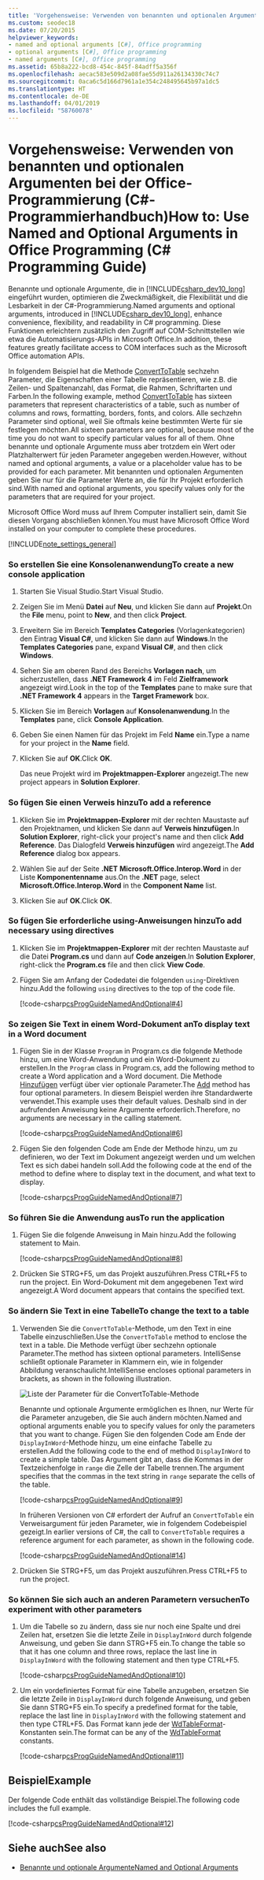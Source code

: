 ```yaml
---
title: 'Vorgehensweise: Verwenden von benannten und optionalen Argumenten bei der Office-Programmierung – C#-Programmierhandbuch'
ms.custom: seodec18
ms.date: 07/20/2015
helpviewer_keywords:
- named and optional arguments [C#], Office programming
- optional arguments [C#], Office programming
- named arguments [C#], Office programming
ms.assetid: 65b8a222-bcd8-454c-845f-84adff5a356f
ms.openlocfilehash: aecac583e509d2a08fae55d911a26134330c74c7
ms.sourcegitcommit: 0aca6c5d166d7961a1e354c248495645b97a1dc5
ms.translationtype: HT
ms.contentlocale: de-DE
ms.lasthandoff: 04/01/2019
ms.locfileid: "58760078"
---
```

# <a name="how-to-use-named-and-optional-arguments-in-office-programming-c-programming-guide"></a><span data-ttu-id="5c652-102">Vorgehensweise: Verwenden von benannten und optionalen Argumenten bei der Office-Programmierung (C#-Programmierhandbuch)</span><span class="sxs-lookup"><span data-stu-id="5c652-102">How to: Use Named and Optional Arguments in Office Programming (C# Programming Guide)</span></span>
<span data-ttu-id="5c652-103">Benannte und optionale Argumente, die in [!INCLUDE[csharp_dev10_long](~/includes/csharp-dev10-long-md.md)] eingeführt wurden, optimieren die Zweckmäßigkeit, die Flexibilität und die Lesbarkeit in der C#-Programmierung.</span><span class="sxs-lookup"><span data-stu-id="5c652-103">Named arguments and optional arguments, introduced in [!INCLUDE[csharp_dev10_long](~/includes/csharp-dev10-long-md.md)], enhance convenience, flexibility, and readability in C# programming.</span></span> <span data-ttu-id="5c652-104">Diese Funktionen erleichtern zusätzlich den Zugriff auf COM-Schnittstellen wie etwa die Automatisierungs-APIs in Microsoft Office.</span><span class="sxs-lookup"><span data-stu-id="5c652-104">In addition, these features greatly facilitate access to COM interfaces such as the Microsoft Office automation APIs.</span></span>  
  
 <span data-ttu-id="5c652-105">In folgendem Beispiel hat die Methode [ConvertToTable](<xref:Microsoft.Office.Interop.Word.Range.ConvertToTable%2A>) sechzehn Parameter, die Eigenschaften einer Tabelle repräsentieren, wie z.B. die Zeilen- und Spaltenanzahl, das Format, die Rahmen, Schriftarten und Farben.</span><span class="sxs-lookup"><span data-stu-id="5c652-105">In the following example, method [ConvertToTable](<xref:Microsoft.Office.Interop.Word.Range.ConvertToTable%2A>) has sixteen parameters that represent characteristics of a table, such as number of columns and rows, formatting, borders, fonts, and colors.</span></span> <span data-ttu-id="5c652-106">Alle sechzehn Parameter sind optional, weil Sie oftmals keine bestimmten Werte für sie festlegen möchten.</span><span class="sxs-lookup"><span data-stu-id="5c652-106">All sixteen parameters are optional, because most of the time you do not want to specify particular values for all of them.</span></span> <span data-ttu-id="5c652-107">Ohne benannte und optionale Argumente muss aber trotzdem ein Wert oder Platzhalterwert für jeden Parameter angegeben werden.</span><span class="sxs-lookup"><span data-stu-id="5c652-107">However, without named and optional arguments, a value or a placeholder value has to be provided for each parameter.</span></span> <span data-ttu-id="5c652-108">Mit benannten und optionalen Argumenten geben Sie nur für die Parameter Werte an, die für Ihr Projekt erforderlich sind.</span><span class="sxs-lookup"><span data-stu-id="5c652-108">With named and optional arguments, you specify values only for the parameters that are required for your project.</span></span>  
  
 <span data-ttu-id="5c652-109">Microsoft Office Word muss auf Ihrem Computer installiert sein, damit Sie diesen Vorgang abschließen können.</span><span class="sxs-lookup"><span data-stu-id="5c652-109">You must have Microsoft Office Word installed on your computer to complete these procedures.</span></span>  
  
[!INCLUDE[note_settings_general](~/includes/note-settings-general-md.md)]  
  
### <a name="to-create-a-new-console-application"></a><span data-ttu-id="5c652-110">So erstellen Sie eine Konsolenanwendung</span><span class="sxs-lookup"><span data-stu-id="5c652-110">To create a new console application</span></span>  
  
1.  <span data-ttu-id="5c652-111">Starten Sie Visual Studio.</span><span class="sxs-lookup"><span data-stu-id="5c652-111">Start Visual Studio.</span></span>  
  
2.  <span data-ttu-id="5c652-112">Zeigen Sie im Menü **Datei** auf **Neu**, und klicken Sie dann auf **Projekt**.</span><span class="sxs-lookup"><span data-stu-id="5c652-112">On the **File** menu, point to **New**, and then click **Project**.</span></span>  
  
3.  <span data-ttu-id="5c652-113">Erweitern Sie im Bereich **Templates Categories** (Vorlagenkategorien) den Eintrag **Visual C#**, und klicken Sie dann auf **Windows**.</span><span class="sxs-lookup"><span data-stu-id="5c652-113">In the **Templates Categories** pane, expand **Visual C#**, and then click **Windows**.</span></span>  
  
4.  <span data-ttu-id="5c652-114">Sehen Sie am oberen Rand des Bereichs **Vorlagen nach**, um sicherzustellen, dass **.NET Framework 4** im Feld **Zielframework** angezeigt wird.</span><span class="sxs-lookup"><span data-stu-id="5c652-114">Look in the top of the **Templates** pane to make sure that **.NET Framework 4** appears in the **Target Framework** box.</span></span>  
  
5.  <span data-ttu-id="5c652-115">Klicken Sie im Bereich **Vorlagen** auf **Konsolenanwendung**.</span><span class="sxs-lookup"><span data-stu-id="5c652-115">In the **Templates** pane, click **Console Application**.</span></span>  
  
6.  <span data-ttu-id="5c652-116">Geben Sie einen Namen für das Projekt im Feld **Name** ein.</span><span class="sxs-lookup"><span data-stu-id="5c652-116">Type a name for your project in the **Name** field.</span></span>  
  
7.  <span data-ttu-id="5c652-117">Klicken Sie auf **OK**.</span><span class="sxs-lookup"><span data-stu-id="5c652-117">Click **OK**.</span></span>  
  
     <span data-ttu-id="5c652-118">Das neue Projekt wird im **Projektmappen-Explorer** angezeigt.</span><span class="sxs-lookup"><span data-stu-id="5c652-118">The new project appears in **Solution Explorer**.</span></span>  
  
### <a name="to-add-a-reference"></a><span data-ttu-id="5c652-119">So fügen Sie einen Verweis hinzu</span><span class="sxs-lookup"><span data-stu-id="5c652-119">To add a reference</span></span>  
  
1.  <span data-ttu-id="5c652-120">Klicken Sie im **Projektmappen-Explorer** mit der rechten Maustaste auf den Projektnamen, und klicken Sie dann auf **Verweis hinzufügen**.</span><span class="sxs-lookup"><span data-stu-id="5c652-120">In **Solution Explorer**, right-click your project's name and then click **Add Reference**.</span></span> <span data-ttu-id="5c652-121">Das Dialogfeld **Verweis hinzufügen** wird angezeigt.</span><span class="sxs-lookup"><span data-stu-id="5c652-121">The **Add Reference** dialog box appears.</span></span>  
  
2.  <span data-ttu-id="5c652-122">Wählen Sie auf der Seite **.NET** **Microsoft.Office.Interop.Word** in der Liste **Komponentenname** aus.</span><span class="sxs-lookup"><span data-stu-id="5c652-122">On the **.NET** page, select **Microsoft.Office.Interop.Word** in the **Component Name** list.</span></span>  
  
3.  <span data-ttu-id="5c652-123">Klicken Sie auf **OK**.</span><span class="sxs-lookup"><span data-stu-id="5c652-123">Click **OK**.</span></span>  
  
### <a name="to-add-necessary-using-directives"></a><span data-ttu-id="5c652-124">So fügen Sie erforderliche using-Anweisungen hinzu</span><span class="sxs-lookup"><span data-stu-id="5c652-124">To add necessary using directives</span></span>  
  
1.  <span data-ttu-id="5c652-125">Klicken Sie im **Projektmappen-Explorer** mit der rechten Maustaste auf die Datei **Program.cs** und dann auf **Code anzeigen**.</span><span class="sxs-lookup"><span data-stu-id="5c652-125">In **Solution Explorer**, right-click the **Program.cs** file and then click **View Code**.</span></span>  
  
2.  <span data-ttu-id="5c652-126">Fügen Sie am Anfang der Codedatei die folgenden `using`-Direktiven hinzu.</span><span class="sxs-lookup"><span data-stu-id="5c652-126">Add the following `using` directives to the top of the code file.</span></span>  
  
     [!code-csharp[csProgGuideNamedAndOptional#4](~/samples/snippets/csharp/VS_Snippets_VBCSharp/csprogguidenamedandoptional/cs/wordprogram.cs#4)]  
  
### <a name="to-display-text-in-a-word-document"></a><span data-ttu-id="5c652-127">So zeigen Sie Text in einem Word-Dokument an</span><span class="sxs-lookup"><span data-stu-id="5c652-127">To display text in a Word document</span></span>  
  
1.  <span data-ttu-id="5c652-128">Fügen Sie in der Klasse `Program` in Program.cs die folgende Methode hinzu, um eine Word-Anwendung und ein Word-Dokument zu erstellen.</span><span class="sxs-lookup"><span data-stu-id="5c652-128">In the `Program` class in Program.cs, add the following method to create a Word application and a Word document.</span></span> <span data-ttu-id="5c652-129">Die Methode [Hinzufügen](<xref:Microsoft.Office.Interop.Word.Documents.Add%2A>) verfügt über vier optionale Parameter.</span><span class="sxs-lookup"><span data-stu-id="5c652-129">The [Add](<xref:Microsoft.Office.Interop.Word.Documents.Add%2A>) method has four optional parameters.</span></span> <span data-ttu-id="5c652-130">In diesem Beispiel werden ihre Standardwerte verwendet.</span><span class="sxs-lookup"><span data-stu-id="5c652-130">This example uses their default values.</span></span> <span data-ttu-id="5c652-131">Deshalb sind in der aufrufenden Anweisung keine Argumente erforderlich.</span><span class="sxs-lookup"><span data-stu-id="5c652-131">Therefore, no arguments are necessary in the calling statement.</span></span>  
  
     [!code-csharp[csProgGuideNamedAndOptional#6](~/samples/snippets/csharp/VS_Snippets_VBCSharp/csprogguidenamedandoptional/cs/wordprogram.cs#6)]  
  
2.  <span data-ttu-id="5c652-132">Fügen Sie den folgenden Code am Ende der Methode hinzu, um zu definieren, wo der Text im Dokument angezeigt werden und um welchen Text es sich dabei handeln soll.</span><span class="sxs-lookup"><span data-stu-id="5c652-132">Add the following code at the end of the method to define where to display text in the document, and what text to display.</span></span>  
  
     [!code-csharp[csProgGuideNamedAndOptional#7](~/samples/snippets/csharp/VS_Snippets_VBCSharp/csprogguidenamedandoptional/cs/wordprogram.cs#7)]  
  
### <a name="to-run-the-application"></a><span data-ttu-id="5c652-133">So führen Sie die Anwendung aus</span><span class="sxs-lookup"><span data-stu-id="5c652-133">To run the application</span></span>  
  
1.  <span data-ttu-id="5c652-134">Fügen Sie die folgende Anweisung in Main hinzu.</span><span class="sxs-lookup"><span data-stu-id="5c652-134">Add the following statement to Main.</span></span>  
  
     [!code-csharp[csProgGuideNamedAndOptional#8](~/samples/snippets/csharp/VS_Snippets_VBCSharp/csprogguidenamedandoptional/cs/wordprogram.cs#8)]  
  
2.  <span data-ttu-id="5c652-135">Drücken Sie STRG+F5, um das Projekt auszuführen.</span><span class="sxs-lookup"><span data-stu-id="5c652-135">Press CTRL+F5 to run the project.</span></span> <span data-ttu-id="5c652-136">Ein Word-Dokument mit dem angegebenen Text wird angezeigt.</span><span class="sxs-lookup"><span data-stu-id="5c652-136">A Word document appears that contains the specified text.</span></span>  
  
### <a name="to-change-the-text-to-a-table"></a><span data-ttu-id="5c652-137">So ändern Sie Text in eine Tabelle</span><span class="sxs-lookup"><span data-stu-id="5c652-137">To change the text to a table</span></span>  
  
1.  <span data-ttu-id="5c652-138">Verwenden Sie die `ConvertToTable`-Methode, um den Text in eine Tabelle einzuschließen.</span><span class="sxs-lookup"><span data-stu-id="5c652-138">Use the `ConvertToTable` method to enclose the text in a table.</span></span> <span data-ttu-id="5c652-139">Die Methode verfügt über sechzehn optionale Parameter.</span><span class="sxs-lookup"><span data-stu-id="5c652-139">The method has sixteen optional parameters.</span></span> <span data-ttu-id="5c652-140">IntelliSense schließt optionale Parameter in Klammern ein, wie in folgender Abbildung veranschaulicht.</span><span class="sxs-lookup"><span data-stu-id="5c652-140">IntelliSense encloses optional parameters in brackets, as shown in the following illustration.</span></span>  
  
     ![Liste der Parameter für die ConvertToTable-Methode](./media/how-to-use-named-and-optional-arguments-in-office-programming/convert-table-parameters.png)  
  
     <span data-ttu-id="5c652-142">Benannte und optionale Argumente ermöglichen es Ihnen, nur Werte für die Parameter anzugeben, die Sie auch ändern möchten.</span><span class="sxs-lookup"><span data-stu-id="5c652-142">Named and optional arguments enable you to specify values for only the parameters that you want to change.</span></span> <span data-ttu-id="5c652-143">Fügen Sie den folgenden Code am Ende der `DisplayInWord`-Methode hinzu, um eine einfache Tabelle zu erstellen.</span><span class="sxs-lookup"><span data-stu-id="5c652-143">Add the following code to the end of method `DisplayInWord` to create a simple table.</span></span> <span data-ttu-id="5c652-144">Das Argument gibt an, dass die Kommas in der Textzeichenfolge in `range` die Zelle der Tabelle trennen.</span><span class="sxs-lookup"><span data-stu-id="5c652-144">The argument specifies that the commas in the text string in `range` separate the cells of the table.</span></span>  
  
     [!code-csharp[csProgGuideNamedAndOptional#9](~/samples/snippets/csharp/VS_Snippets_VBCSharp/csprogguidenamedandoptional/cs/wordprogram.cs#9)]  
  
     <span data-ttu-id="5c652-145">In früheren Versionen von C# erfordert der Aufruf an `ConvertToTable` ein Verweisargument für jeden Parameter, wie in folgendem Codebeispiel gezeigt.</span><span class="sxs-lookup"><span data-stu-id="5c652-145">In earlier versions of C#, the call to `ConvertToTable` requires a reference argument for each parameter, as shown in the following code.</span></span>  
  
     [!code-csharp[csProgGuideNamedAndOptional#14](~/samples/snippets/csharp/VS_Snippets_VBCSharp/csprogguidenamedandoptional/cs/wordprogram.cs#14)]  
  
2.  <span data-ttu-id="5c652-146">Drücken Sie STRG+F5, um das Projekt auszuführen.</span><span class="sxs-lookup"><span data-stu-id="5c652-146">Press CTRL+F5 to run the project.</span></span>  
  
### <a name="to-experiment-with-other-parameters"></a><span data-ttu-id="5c652-147">So können Sie sich auch an anderen Parametern versuchen</span><span class="sxs-lookup"><span data-stu-id="5c652-147">To experiment with other parameters</span></span>  
  
1.  <span data-ttu-id="5c652-148">Um die Tabelle so zu ändern, dass sie nur noch eine Spalte und drei Zeilen hat, ersetzen Sie die letzte Zeile in `DisplayInWord` durch folgende Anweisung, und geben Sie dann STRG+F5 ein.</span><span class="sxs-lookup"><span data-stu-id="5c652-148">To change the table so that it has one column and three rows, replace the last line in `DisplayInWord` with the following statement and then type CTRL+F5.</span></span>  
  
     [!code-csharp[csProgGuideNamedAndOptional#10](~/samples/snippets/csharp/VS_Snippets_VBCSharp/csprogguidenamedandoptional/cs/wordprogram.cs#10)]  
  
2.  <span data-ttu-id="5c652-149">Um ein vordefiniertes Format für eine Tabelle anzugeben, ersetzen Sie die letzte Zeile in `DisplayInWord` durch folgende Anweisung, und geben Sie dann STRG+F5 ein.</span><span class="sxs-lookup"><span data-stu-id="5c652-149">To specify a predefined format for the table, replace the last line in `DisplayInWord` with the following statement and then type CTRL+F5.</span></span> <span data-ttu-id="5c652-150">Das Format kann jede der [WdTableFormat](<xref:Microsoft.Office.Interop.Word.WdTableFormat>)-Konstanten sein.</span><span class="sxs-lookup"><span data-stu-id="5c652-150">The format can be any of the [WdTableFormat](<xref:Microsoft.Office.Interop.Word.WdTableFormat>) constants.</span></span>  
  
     [!code-csharp[csProgGuideNamedAndOptional#11](~/samples/snippets/csharp/VS_Snippets_VBCSharp/csprogguidenamedandoptional/cs/wordprogram.cs#11)]  
  
## <a name="example"></a><span data-ttu-id="5c652-151">Beispiel</span><span class="sxs-lookup"><span data-stu-id="5c652-151">Example</span></span>  
 <span data-ttu-id="5c652-152">Der folgende Code enthält das vollständige Beispiel.</span><span class="sxs-lookup"><span data-stu-id="5c652-152">The following code includes the full example.</span></span>  
  
 [!code-csharp[csProgGuideNamedAndOptional#12](~/samples/snippets/csharp/VS_Snippets_VBCSharp/csprogguidenamedandoptional/cs/wordprogram.cs#12)]  
  
## <a name="see-also"></a><span data-ttu-id="5c652-153">Siehe auch</span><span class="sxs-lookup"><span data-stu-id="5c652-153">See also</span></span>

- [<span data-ttu-id="5c652-154">Benannte und optionale Argumente</span><span class="sxs-lookup"><span data-stu-id="5c652-154">Named and Optional Arguments</span></span>](../../../csharp/programming-guide/classes-and-structs/named-and-optional-arguments.md)

